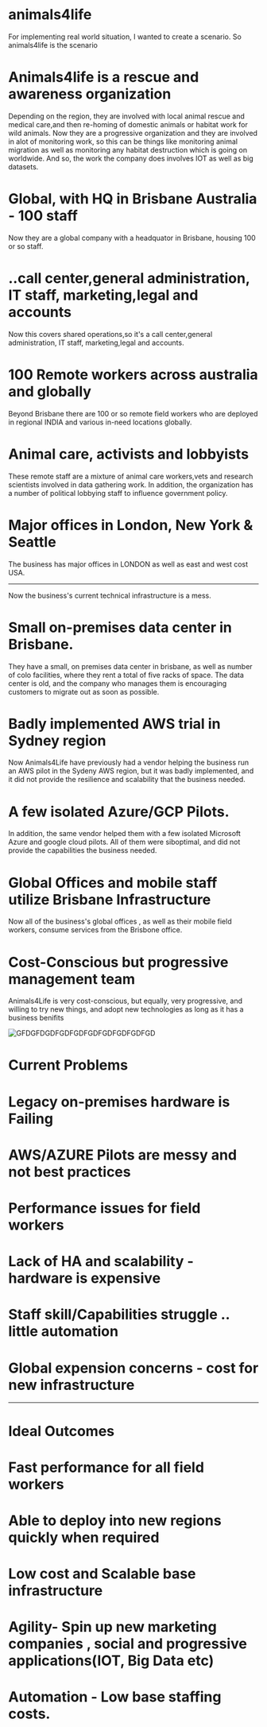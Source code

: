 # animals4life

For implementing real world situation, I wanted to create a scenario. So animals4life is the scenario
# Animals4life is a rescue and awareness organization
Depending on the region, they are involved with local animal rescue and medical care,and then re-homing of domestic animals or habitat work for wild animals.
Now they are a progressive organization and they are involved in alot of monitoring work, so this can be things like monitoring animal migration as well as monitoring any habitat destruction which is going on worldwide.
And so, the work the company does involves IOT as well as big datasets.
# Global, with HQ in Brisbane Australia - 100 staff
Now they are a global company with a headquator in Brisbane, housing 100 or so staff.
# ..call center,general administration, IT staff, marketing,legal and accounts
Now this covers shared operations,so it's a call center,general administration, IT staff, marketing,legal and accounts.
# 100 Remote workers across australia and globally
Beyond Brisbane there are 100 or so remote field workers who are deployed in regional INDIA and various in-need locations globally.
# Animal care, activists and lobbyists
These remote staff are a mixture of animal care workers,vets and research scientists involved in data gathering work.
In addition, the organization has a number of political lobbying staff to influence government policy.
# Major offices in London, New York & Seattle
The business has major offices in LONDON as well as east and west cost USA.


-----------------------------------------------------------------------------------------------------------------------------------------------------------------------------------

Now the business's current technical infrastructure is a mess.
# Small on-premises data center in Brisbane.
They have a small, on premises data center in brisbane, as well as number of colo facilities, where they rent a total of five racks of space.
The data center is old, and the company who manages them is encouraging customers to migrate out as soon as possible.
# Badly implemented AWS trial in Sydney region
Now Animals4Life have previously had a vendor helping the business run an AWS pilot in the Sydeny AWS region, but it was badly implemented, and it did not provide the resilience and scalability that the business needed.
# A few isolated Azure/GCP Pilots.
In addition, the same vendor helped them with a few isolated Microsoft Azure and google cloud pilots.
All of them were siboptimal, and did not provide the capabilities the business needed.
# Global Offices and mobile staff utilize Brisbane Infrastructure
Now all of the business's global offices , as well as their mobile field workers, consume services from the Brisbone office.
# Cost-Conscious but progressive management team 
Animals4Life is very cost-conscious, but equally, very progressive, and willing to try new things, and adopt new technologies as long as it has a business benifits


![GFDGFDGDFGDFGDFGDFGDFGDFGDFGD](https://github.com/arsam31/animals4life/blob/main/Capture.PNG)

# Current Problems

# Legacy on-premises hardware is Failing 
# AWS/AZURE Pilots are messy and not best practices
# Performance issues for field workers 
# Lack of HA and scalability - hardware is expensive
# Staff skill/Capabilities struggle .. little automation 
# Global expension concerns - cost for new infrastructure
--------------------------------------------------------------------------------------------------------------------------------------------------------------------------------
# Ideal Outcomes 

# Fast performance for all field workers 
# Able to deploy into new regions quickly when required 
# Low cost and Scalable base infrastructure 
# Agility- Spin up new marketing companies , social and progressive applications(IOT, Big Data etc)
# Automation - Low base staffing costs.

